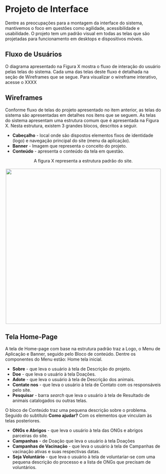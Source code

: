 
# Projeto de Interface

Dentre as preocupações para a montagem da interface do sistema, mantivemos o foco em questões como agilidade, acessibilidade e usabilidade. O projeto tem um padrão visual em todas as telas que são projetadas para funcionamento em desktops e dispositivos móveis.

## Fluxo de Usuários

O diagrama apresentado na Figura X mostra o fluxo de interação do usuário pelas telas do sistema. Cada uma das telas deste fluxo é detalhada na seção de Wireframes que se segue. Para visualizar o wireframe interativo, acesse o XXXX


## Wireframes

Conforme fluxo de telas do projeto apresentado no item anterior, as telas do sistema são apresentadas em detalhes nos itens que se seguem. As telas do sistema apresentam uma estrutura comum que é apresentada na Figura X. Nesta estrutura, existem 3 grandes blocos, descritos a seguir. 

- **Cabeçalho** - local onde são dispostos elementos fixos de identidade (logo) e navegação principal do site (menu da aplicação).
- **Banner** - Imagem que representa o conceito do projeto.
- **Conteúdo** - apresenta o conteúdo da tela em questão.

<div style="text-align:center">A figura X representa a estrutura padrão do site.
</div>
<br>
<div align="center">
<img src="https://user-images.githubusercontent.com/103081269/162963459-b209e441-0c06-46af-95a6-93ab1187087b.PNG" width="500px" />
</div>

## Tela Home-Page

A tela de Home-page com base na estrutura padrão traz a Logo, o Menu de Aplicação e Banner, seguido pelo Bloco de conteúdo. Dentre os componentes do Menu estão:
Home tela inicial.
- **Sobre** - que leva o usuário à tela de Descrição do projeto.
- **Doe** - que leva o usuário à tela  Doações.
- **Adote** - que leva o usuário à tela de Descrição dos animais.
- **Contate nos** - que leva o usuário à tela de Contato com os responsáveis pelo site.
- **Pesquisar** - barra _search_ que leva o usuário à tela de Resultado de animais catalogados ou outras telas.

O bloco de Conteúdo traz uma pequena descrição sobre o problema. Seguido do subtítulo **Como ajudar?** Com os elementos que vinculam às telas posteriores. 
-  **ONGs e Abrigos** - que leva o usuário à tela das ONGs e abrigos parceiras do site. 
- **Campanhas** - de Doação que leva o usuário à tela Doações
- **Campanhas de Vacinação** - que leva o usuário à tela de Campanhas de vacinação ativas e suas respectivas datas.
- **Seja Voluntário** - que leva o usuário à tela de voluntariar-se com uma pequena descrição do processo e a lista de ONGs que precisam de voluntários.

